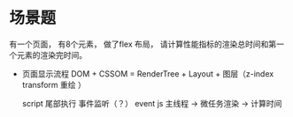# 场景题
有一个页面， 有8个元素， 做了flex 布局， 请计算性能指标的渲染总时间和第一个元素的渲染完时间。

- 页面显示流程
  DOM  + CSSOM = RenderTree + Layout + 图层（z-index transform 重绘 ）

  script 尾部执行 
  事件监听（？）
  event 
  js 主线程 ->  微任务渲染 -> 计算时间
